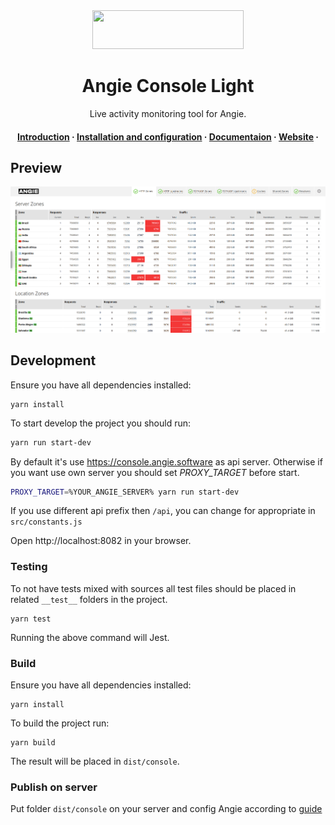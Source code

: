 <div align="center">
    <img src="https://angie.software/en/_static/logo_black.svg" width="242", height="62">
</div>

<h1 align="center">Angie Console Light</h1>
<p align="center">Live activity monitoring tool for Angie.</p>

<h4 align="center">
  <a href="https://angie.software/en/console/#introduction">Introduction</a>
  ·
  <a href="https://angie.software/en/console/#installation-and-configuration">Installation and configuration</a>
  ·
  <a href="https://angie.software/en/console/">Documentaion</a>
  ·
  <a href="https://angie.software/en">Website</a>
  ·
</h4>

## Preview

![Angie Consoe Light](Angie-Console-Light.jpg)

## Development

Ensure you have all dependencies installed:
```
yarn install
```

To start develop the project you should run:

```bash
yarn run start-dev 
```

By default it's use https://console.angie.software as api server. Otherwise if you want use own server you should set *PROXY_TARGET* before start.

```bash
PROXY_TARGET=%YOUR_ANGIE_SERVER% yarn run start-dev
```

If you use different api prefix then `/api`, you can change for appropriate in `src/constants.js`

Open http://localhost:8082 in your browser.

### Testing

To not have tests mixed with sources all test files should be placed in related `__test__` folders in the project.

```
yarn test
```
Running the above command will Jest.

### Build

Ensure you have all dependencies installed:
```
yarn install
```

To build the project run:
```
yarn build
```
The result will be placed in `dist/console`.

### Publish on server

Put folder `dist/console` on your server and config Angie according to [guide](https://angie.software/en/console/#installation-and-configuration)
